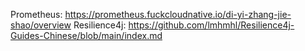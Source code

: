 Prometheus: https://prometheus.fuckcloudnative.io/di-yi-zhang-jie-shao/overview
Resilience4j: https://github.com/lmhmhl/Resilience4j-Guides-Chinese/blob/main/index.md
